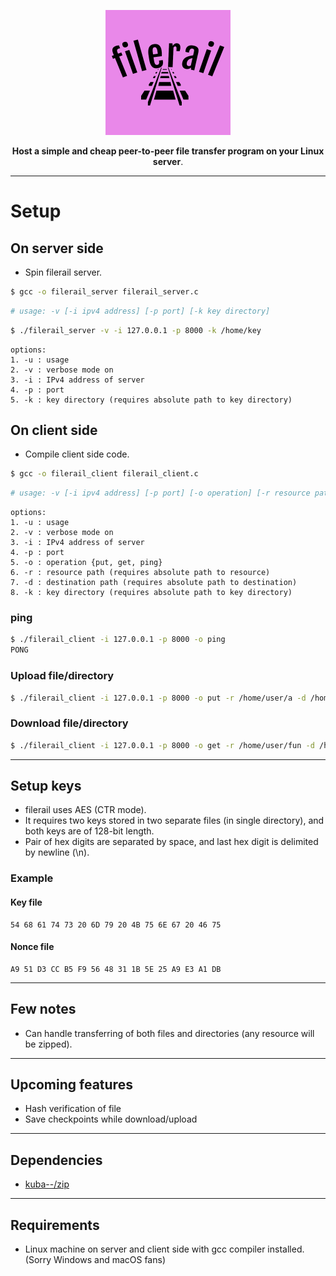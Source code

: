 
<p align="center"><img src="https://github.com/vi88i/filerail/blob/main/assets/filerail.png" alt="filerail"></p>

<p align="center"><b>Host a simple and cheap peer-to-peer file transfer program on your Linux server</b>.</p>

---

# Setup

## On server side

- Spin filerail server.

```bash
$ gcc -o filerail_server filerail_server.c
```

```bash
# usage: -v [-i ipv4 address] [-p port] [-k key directory]
```

```bash
$ ./filerail_server -v -i 127.0.0.1 -p 8000 -k /home/key
```

```text
options:
1. -u : usage
2. -v : verbose mode on
3. -i : IPv4 address of server
4. -p : port
5. -k : key directory (requires absolute path to key directory)
```

## On client side

- Compile client side code.

```bash
$ gcc -o filerail_client filerail_client.c
```

```bash
# usage: -v [-i ipv4 address] [-p port] [-o operation] [-r resource path] [-d destination path] [-k key directory]
```

```text
options:
1. -u : usage
2. -v : verbose mode on
3. -i : IPv4 address of server
4. -p : port
5. -o : operation {put, get, ping}
6. -r : resource path (requires absolute path to resource)
7. -d : destination path (requires absolute path to destination)
8. -k : key directory (requires absolute path to key directory)
```

### ping

```bash
$ ./filerail_client -i 127.0.0.1 -p 8000 -o ping
PONG
```

### Upload file/directory

```bash
$ ./filerail_client -i 127.0.0.1 -p 8000 -o put -r /home/user/a -d /home/user/fun -k /home/key
```

### Download file/directory

```bash
$ ./filerail_client -i 127.0.0.1 -p 8000 -o get -r /home/user/fun -d /home/user2 -k /home/key
```

---

## Setup keys

- filerail uses AES (CTR mode).
- It requires two keys stored in two separate files (in single directory), and both keys are of 128-bit length.
- Pair of hex digits are separated by space, and last hex digit is delimited by newline (\n).

### Example

#### Key file

```text
54 68 61 74 73 20 6D 79 20 4B 75 6E 67 20 46 75

```

#### Nonce file

```text
A9 51 D3 CC B5 F9 56 48 31 1B 5E 25 A9 E3 A1 DB

```

---

## Few notes

- Can handle transferring of both files and directories (any resource will be zipped).

---

## Upcoming features

- Hash verification of file
- Save checkpoints while download/upload

---

## Dependencies

- <a href="https://github.com/kuba--/zip">kuba--/zip</a> 

---

## Requirements

- Linux machine on server and client side with gcc compiler installed. (Sorry Windows and macOS fans)
